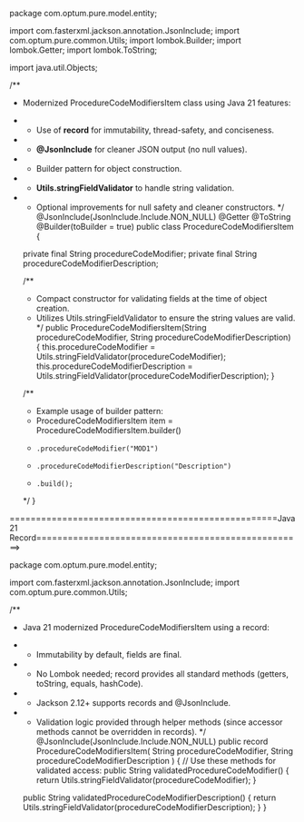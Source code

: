 package com.optum.pure.model.entity;

import com.fasterxml.jackson.annotation.JsonInclude;
import com.optum.pure.common.Utils;
import lombok.Builder;
import lombok.Getter;
import lombok.ToString;

import java.util.Objects;

/**
 * Modernized ProcedureCodeModifiersItem class using Java 21 features:
 * - Use of **record** for immutability, thread-safety, and conciseness.
 * - **@JsonInclude** for cleaner JSON output (no null values).
 * - Builder pattern for object construction.
 * - **Utils.stringFieldValidator** to handle string validation.
 * - Optional improvements for null safety and cleaner constructors.
 */
@JsonInclude(JsonInclude.Include.NON_NULL)
@Getter
@ToString
@Builder(toBuilder = true)
public class ProcedureCodeModifiersItem {

    private final String procedureCodeModifier;
    private final String procedureCodeModifierDescription;

    /**
     * Compact constructor for validating fields at the time of object creation.
     * Utilizes Utils.stringFieldValidator to ensure the string values are valid.
     */
    public ProcedureCodeModifiersItem(String procedureCodeModifier, String procedureCodeModifierDescription) {
        this.procedureCodeModifier = Utils.stringFieldValidator(procedureCodeModifier);
        this.procedureCodeModifierDescription = Utils.stringFieldValidator(procedureCodeModifierDescription);
    }

    /**
     * Example usage of builder pattern:
     * ProcedureCodeModifiersItem item = ProcedureCodeModifiersItem.builder()
     *     .procedureCodeModifier("MOD1")
     *     .procedureCodeModifierDescription("Description")
     *     .build();
     */
}

===================================================Java 21 Record===================================================>

package com.optum.pure.model.entity;

import com.fasterxml.jackson.annotation.JsonInclude;
import com.optum.pure.common.Utils;

/**
 * Java 21 modernized ProcedureCodeModifiersItem using a record:
 * - Immutability by default, fields are final.
 * - No Lombok needed; record provides all standard methods (getters, toString, equals, hashCode).
 * - Jackson 2.12+ supports records and @JsonInclude.
 * - Validation logic provided through helper methods (since accessor methods cannot be overridden in records).
 */
@JsonInclude(JsonInclude.Include.NON_NULL)
public record ProcedureCodeModifiersItem(
        String procedureCodeModifier,
        String procedureCodeModifierDescription
) {
    // Use these methods for validated access:
    public String validatedProcedureCodeModifier() {
        return Utils.stringFieldValidator(procedureCodeModifier);
    }

    public String validatedProcedureCodeModifierDescription() {
        return Utils.stringFieldValidator(procedureCodeModifierDescription);
    }
}
